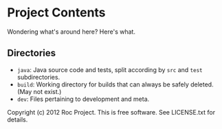 Project Contents
================


Wondering what's around here?  Here's what.


Directories
-----------

* `java`: Java source code and tests, split according by `src` and
  `test` subdirectories.
* `build`: Working directory for builds that can always be safely
  deleted.  (May not exist.)
* `dev`: Files pertaining to development and meta.


Copyright (c) 2012 Roc Project.  This is free software.  See LICENSE.txt
for details.
